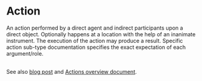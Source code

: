 # Action

An action performed by a direct agent and indirect participants upon a direct object. Optionally happens at a location with the help of an inanimate instrument. The execution of the action may produce a result. Specific action sub-type documentation specifies the exact expectation of each argument/role.<br/><br/>

See also <a href="http://blog.schema.org/2014/04/announcing-schemaorg-actions.html">blog post</a> and <a href="http://schema.org/docs/actions.html">Actions overview document</a>.
